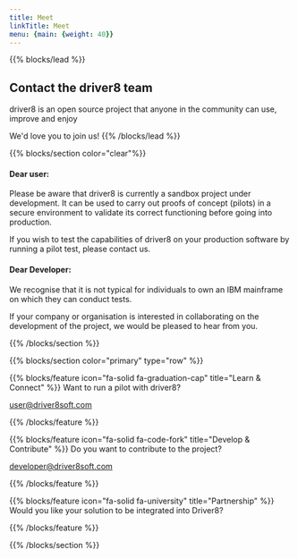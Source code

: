 ```yaml
---
title: Meet
linkTitle: Meet
menu: {main: {weight: 40}}
---
```



{{% blocks/lead %}}
## Contact the driver8 team

driver8 is an open source project that anyone in the community can use, improve and enjoy

We'd love you to join us!
{{% /blocks/lead %}}

{{% blocks/section color="clear"%}}

#### Dear user:

Please be aware that driver8 is currently a sandbox project under development. It can be used to carry out proofs of concept (pilots) in a secure environment to validate its correct functioning before going into production.

If you wish to test the capabilities of driver8 on your production software by running a pilot test, please contact us.
 

#### Dear Developer:

We recognise that it is not typical for individuals to own an IBM mainframe on which they can conduct tests.

If your company or organisation is interested in collaborating on the development of the project, we would be pleased to hear from you.


{{% /blocks/section %}}


{{% blocks/section color="primary" type="row" %}}


{{% blocks/feature icon="fa-solid fa-graduation-cap" title="Learn & Connect" %}}
Want to run a pilot with driver8?

user@driver8soft.com

{{% /blocks/feature %}}


{{% blocks/feature icon="fa-solid fa-code-fork" title="Develop & Contribute" %}}
Do you want to contribute to the project?

developer@driver8soft.com
 
{{% /blocks/feature %}}


{{% blocks/feature icon="fa-solid fa-university" title="Partnership" %}}
Would you like your solution to be integrated into Driver8?


 
{{% /blocks/feature %}}


{{% /blocks/section %}}




